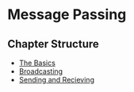 # Message Passing




## Chapter Structure
- [The Basics](./basics.md)
- [Broadcasting](./broadcasting.md)
- [Sending and Recieving](./sending.md)
<!--
- [Scattering and Gathering](./scattering.md)
- [Scanning](./scanning.md)
- [Reducing](./reducing.md)
- [Operations](./operations.md)
- [Synchronization](./sync.md)
- [Asynchronous Message Passing](./async.md)
- [Windows](./windows.md)
-->

